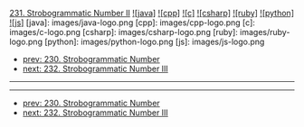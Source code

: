 [231. Strobogrammatic Number II](https://leetcode.com/problems/strobogrammatic-number-ii/)
[![java]](https://github.com/leetcode-study-group/leetcode-java-solutions/blob/master/231-strobogrammatic-number-ii.md)
[![cpp]](https://github.com/leetcode-study-group/leetcode-cpp-solutions/blob/master/231-strobogrammatic-number-ii.md)
[![c]](https://github.com/leetcode-study-group/leetcode-c-solutions/blob/master/231-strobogrammatic-number-ii.md)
[![csharp]](https://github.com/leetcode-study-group/leetcode-csharp-solutions/blob/master/231-strobogrammatic-number-ii.md)
[![ruby]](https://github.com/leetcode-study-group/leetcode-ruby-solutions/blob/master/231-strobogrammatic-number-ii.md)
[![python]](https://github.com/leetcode-study-group/leetcode-python-solutions/blob/master/231-strobogrammatic-number-ii.md)
[![js]](https://github.com/leetcode-study-group/leetcode-js-solutions/blob/master/231-strobogrammatic-number-ii.md)
[java]: images/java-logo.png
[cpp]: images/cpp-logo.png
[c]: images/c-logo.png
[csharp]: images/csharp-logo.png
[ruby]: images/ruby-logo.png
[python]: images/python-logo.png
[js]: images/js-logo.png

- [prev: 230. Strobogrammatic Number](230-strobogrammatic-number.md)
- [next: 232. Strobogrammatic Number III](232-strobogrammatic-number-iii.md)

---


---

- [prev: 230. Strobogrammatic Number](230-strobogrammatic-number.md)
- [next: 232. Strobogrammatic Number III](232-strobogrammatic-number-iii.md)
